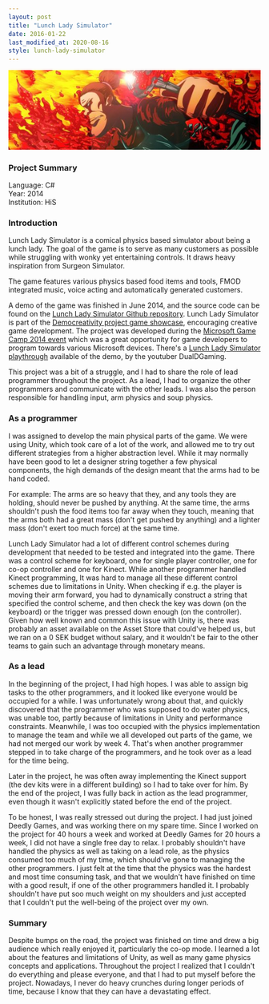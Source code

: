 ```yaml
---
layout: post
title: "Lunch Lady Simulator"
date: 2016-01-22
last_modified_at: 2020-08-16
style: lunch-lady-simulator
---
```


<div class="title-images">
    <img src="/assets/lunch-lady-simulator-512px.jpg?v={{site.time | date: '%s'}}" alt="An angry lunch lady strikes an action pose. Tomato sauce and fire swirl in the background." title="Lunch Lady Simulator promotional image" />
</div>

### Project Summary

<div class="project-summary">
    <div class="project-summary-language">Language: C#</div>
    <div class="project-summary-period">Year: 2014</div>
    <div class="project-summary-group">Institution: HiS</div>
</div>

### Introduction

Lunch Lady Simulator is a comical physics based simulator about being a lunch lady.
The goal of the game is to serve as many customers as possible while struggling with
wonky yet entertaining controls. It draws heavy inspiration from Surgeon Simulator.

The game features various physics based food items and tools, FMOD integrated music,
voice acting and automatically generated customers.

A demo of the game was finished in June 2014, and the source code can be found on the <a href="https://github.com/johannes-qvarford/LunchLadySimulator">Lunch Lady Simulator Github repository</a>.
Lunch Lady Simulator is part of the <a href="http://democreativity.com/games">Democreativity project game showcase</a>, encouraging creative game development.
The project was developed during the <a href="http://www.his.se/om-oss/Utbildningar-och-amnen/Data-och-IT/Microsoft-Game-Camp-2014/">Microsoft Game Camp 2014 event</a>
which was a great opportunity for game developers to program towards various Microsoft devices.
There's a <a href="https://www.youtube.com/watch?v=TV94WJM8CO0">Lunch Lady Simulator playthrough</a> available of the demo, by the youtuber DualDGaming.

This project was a bit of a struggle, and I had to share the role of lead programmer throughout the project.
As a lead, I had to organize the other programmers and communicate with the other leads.
I was also the person responsible for handling input, arm physics and soup physics.

### As a programmer

I was assigned to develop the main physical parts of the game. We were using Unity, which took care of a lot of the work,
and allowed me to try out different strategies from a higher abstraction level. While it may normally have been good
to let a designer string together a few physical components, the high demands of the design meant that the arms had to be hand coded.

For example: The arms are so heavy that they, and any tools they are holding, should never be pushed by anything.
At the same time, the arms shouldn't push the food items too far away when they touch, meaning that the arms both had a
great mass (don't get pushed by anything) and a lighter mass (don't exert too much force) at the same time.

Lunch Lady Simulator had a lot of different control schemes during development that needed to be tested and integrated into the game.
There was a control scheme for keyboard, one for single player controller, one for co-op controller and one for Kinect.
While another programmer handled Kinect programming, It was hard to manage all these different control schemes due to limitations
in Unity. When checking if e.g. the player is moving their arm forward, you had to dynamically construct a string that specified
the control scheme, and then check the key was down (on the keyboard) or the trigger was pressed down enough (on the controller).
Given how well known and common this issue with Unity is, there was probably an asset available on the Asset Store that could've
helped us, but we ran on a 0 SEK budget without salary, and it wouldn't be fair to the other teams to gain such an advantage through monetary means.

### As a lead

In the beginning of the project, I had high hopes. I was able to assign big tasks to the other programmers, and it looked like everyone
would be occupied for a while. I was unfortunately wrong about that, and quickly discovered that the programmer who was supposed
to do water physics, was unable too, partly because of limitations in Unity and performance constraints.
Meanwhile, I was too occupied with the physics implementation to manage the team and while we all developed out parts of the game,
we had not merged our work by week 4. That's when another programmer stepped in to take charge of the programmers, and he took over as a lead
for the time being.

Later in the project, he was often away implementing the Kinect support (the dev kits were in a different building) so I had to take over for him.
By the end of the project, I was fully back in action as the lead programmer, even though it wasn't explicitly stated before the end of the project.

To be honest, I was really stressed out during the project. I had just joined Deedly Games, and was working there on my spare time.
Since I worked on the project for 40 hours a week and worked at Deedly Games for 20 hours a week, I did not have a single free day
to relax. I probably shouldn't have handled the physics as well as taking on a lead role, as the physics consumed too much of my time,
which should've gone to managing the other programmers. I just felt at the time that the physics was the hardest and most time consuming
task, and that we wouldn't have finished on time with a good result, if one of the other programmers handled it.
I probably shouldn't have put soo much weight on my shoulders and just accepted that I couldn't put the well-being of the project
over my own.

### Summary

Despite bumps on the road, the project was finished on time and drew a big audience which really enjoyed it, particularly the co-op mode.
I learned a lot about the features and limitations of Unity, as well as many game physics concepts and applications.
Throughout the project I realized that I couldn't do everything and please everyone, and that I had to put myself before the project.
Nowadays, I never do heavy crunches during longer periods of time, because I know that they can have a devastating effect.